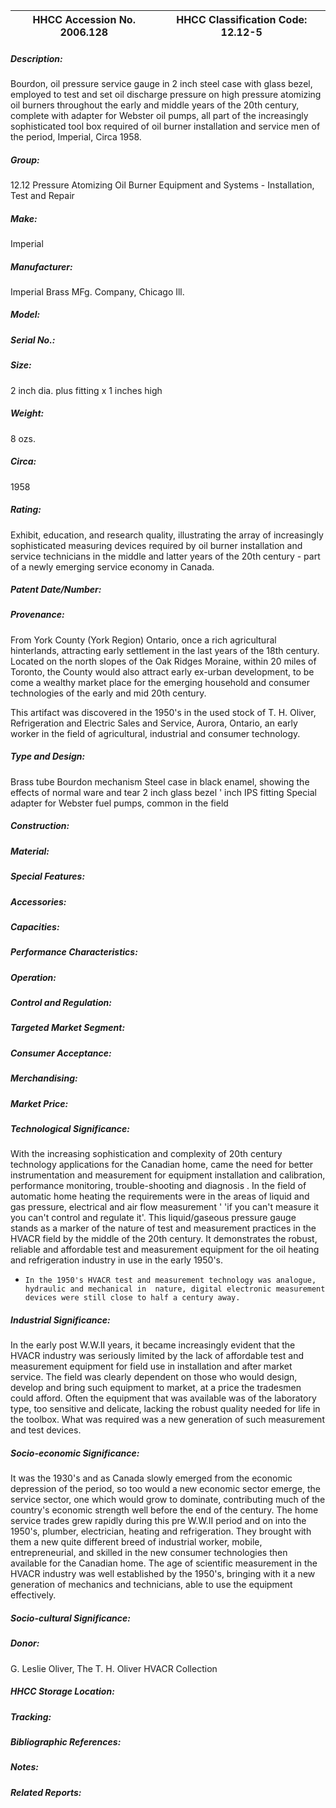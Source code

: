 | **HHCC Accession No. 2006.128** |**HHCC Classification Code:  12.12-5**|
| ----------- | ----------- |
##### Description:
Bourdon, oil pressure service gauge in 2 inch steel case with glass bezel, employed to test and set oil discharge pressure on high pressure atomizing oil burners throughout the early and middle years of the 20th century, complete with adapter for Webster oil pumps, all part of the increasingly sophisticated tool box required of oil burner installation and service men of the period, Imperial, Circa 1958.
##### Group:
12.12 Pressure Atomizing Oil Burner Equipment and Systems - Installation, Test and Repair

##### Make:
Imperial

##### Manufacturer:
Imperial Brass MFg. Company, Chicago Ill.

##### Model:


##### Serial No.:


##### Size:
2 inch dia. plus fitting x 1 inches high

##### Weight:
8 ozs.

##### Circa:
1958

##### Rating:
Exhibit, education, and research quality, illustrating the array of increasingly sophisticated measuring devices required by oil burner installation and service technicians in the middle and latter years of the 20th century - part of a newly emerging service economy in Canada.

##### Patent Date/Number:


##### Provenance:
From York County (York Region) Ontario, once a rich agricultural hinterlands, attracting early settlement in the last years of the 18th century. Located on the north slopes of the Oak Ridges Moraine, within 20 miles of Toronto, the County would also attract early ex-urban development, to be come a wealthy market place for the emerging household and consumer technologies of the early and mid 20th century. 

This artifact was discovered in the 1950's in the used stock of T. H. Oliver, Refrigeration and Electric Sales and Service, Aurora, Ontario, an early worker in the field of agricultural, industrial and consumer technology.

##### Type and Design:
Brass tube Bourdon mechanism
Steel case in black enamel, showing the effects of normal ware and tear
2 inch glass bezel
' inch IPS fitting
Special adapter for Webster fuel pumps, common in the field

##### Construction:


##### Material:


##### Special Features:


##### Accessories:


##### Capacities:


##### Performance Characteristics:


##### Operation:


##### Control and Regulation:


##### Targeted Market Segment:


##### Consumer Acceptance:


##### Merchandising:


##### Market Price:


##### Technological Significance:
With the increasing sophistication and complexity of 20th century technology applications for the Canadian home, came the need for better instrumentation and  measurement for equipment installation and calibration, performance monitoring, trouble-shooting and diagnosis . In the field of automatic home heating the requirements were in the areas of liquid and gas pressure, electrical and air flow measurement  ' 'if you can't measure it you can't control and regulate it'. 
This liquid/gaseous pressure gauge stands as a marker of the nature of test and measurement practices in the HVACR field by the middle of the 20th century. It demonstrates the robust, reliable and affordable test and measurement equipment for the oil heating and refrigeration industry in use in the early 1950's.
-     In the 1950's HVACR test and measurement technology was analogue, hydraulic and mechanical in  nature, digital electronic measurement devices were still close to half a century away.

##### Industrial Significance:
In the early post W.W.II years, it became increasingly evident that the HVACR industry was seriously limited by the lack of affordable test and measurement equipment for field use in installation and after market service. 
The field was clearly dependent on those who would design, develop and bring such equipment to market, at a price the tradesmen could afford. Often the equipment that was available was of the laboratory type, too sensitive and delicate, lacking the robust quality needed for life in the toolbox. What was required was a new generation of such measurement and test devices.

##### Socio-economic Significance:
It was the 1930's and as Canada slowly emerged from the economic depression of the period, so too would a new economic sector emerge, the service sector, one which would grow to dominate, contributing much of the country's economic strength well before the end of the century. 
The home service trades grew rapidly during this pre W.W.II period and on into the 1950's, plumber, electrician, heating and refrigeration. They brought with them a new quite different breed of industrial worker, mobile, entrepreneurial, and skilled in the new consumer technologies then available for the Canadian home. 
The age of scientific measurement in the HVACR industry was well established by the 1950's, bringing with it a new generation of mechanics and technicians, able to use the equipment effectively.

##### Socio-cultural Significance:


##### Donor:
G. Leslie Oliver, The T. H. Oliver HVACR Collection

##### HHCC Storage Location:


##### Tracking:


##### Bibliographic References:


##### Notes:


##### Related Reports:

